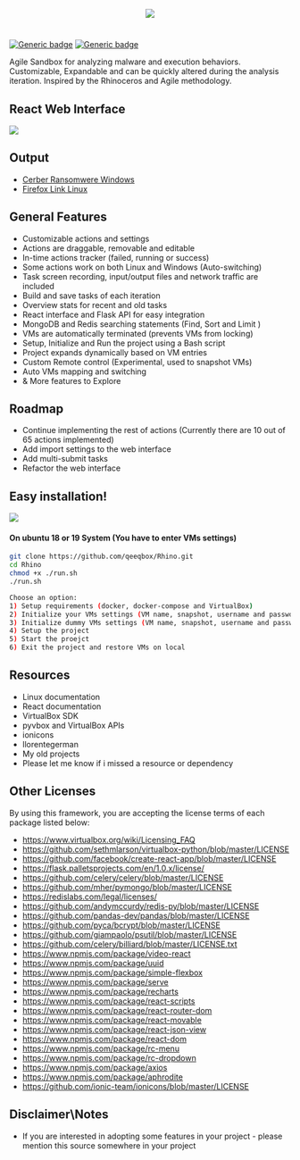 <p align="center"> <img src="https://raw.githubusercontent.com/qeeqbox/rhino/master/readme/rhinologo.png"></p>

#
[![Generic badge](https://img.shields.io/badge/dynamic/json.svg?url=https://raw.githubusercontent.com/qeeqbox/rhino/master/info&label=version&query=$.version&colorB=blue)](https://github.com/qeeqbox/rhino/blob/master/changes.md) [![Generic badge](https://img.shields.io/badge/dynamic/json.svg?url=https://raw.githubusercontent.com/qeeqbox/rhino/master/info&label=docker-compose&query=$.dockercompose&colorB=green)](https://github.com/qeeqbox/rhino/blob/master/changes.md)

Agile Sandbox for analyzing malware and execution behaviors. Customizable, Expandable and can be quickly altered during the analysis iteration. Inspired by the Rhinoceros and Agile methodology.

## React Web Interface
<img src="https://raw.githubusercontent.com/qeeqbox/rhino/master/readme/introv.gif" style="max-width:768px"/>

## Output 
- [Cerber Ransomwere Windows](https://github.com/qeeqbox/Rhino/tree/master/example/cerber-output-windows)
- [Firefox Link Linux](https://github.com/qeeqbox/Rhino/tree/master/example/firefox-linux)

## General Features
- Customizable actions and settings
- Actions are draggable, removable and editable
- In-time actions tracker (failed, running or success)
- Some actions work on both Linux and Windows (Auto-switching)
- Task screen recording, input/output files and network traffic are included
- Build and save tasks of each iteration
- Overview stats for recent and old tasks
- React interface and Flask API for easy integration
- MongoDB and Redis searching statements (Find, Sort and Limit )
- VMs are automatically terminated (prevents VMs from locking)
- Setup, Initialize and Run the project using a Bash script
- Project expands dynamically based on VM entries
- Custom Remote control (Experimental, used to snapshot VMs)
- Auto VMs mapping and switching
- & More features to Explore

## Roadmap
- Continue implementing the rest of actions (Currently there are 10 out of 65 actions implemented)
- Add import settings to the web interface
- Add multi-submit tasks
- Refactor the web interface

## Easy installation!
<img src="https://raw.githubusercontent.com/qeeqbox/rhino/master/readme/install.gif" style="max-width:768px"/>

#### On ubuntu 18 or 19 System (You have to enter VMs settings)
```bash
git clone https://github.com/qeeqbox/Rhino.git
cd Rhino
chmod +x ./run.sh
./run.sh

Choose an option:
1) Setup requirements (docker, docker-compose and VirtualBox)
2) Initialize your VMs settings (VM name, snapshot, username and password)
3) Initialize dummy VMs settings (VM name, snapshot, username and password are dummy)
4) Setup the project
5) Start the proejct
6) Exit the project and restore VMs on local
```

## Resources
- Linux documentation
- React documentation
- VirtualBox SDK
- pyvbox and VirtualBox APIs
- ionicons
- llorentegerman
- My old projects
- Please let me know if i missed a resource or dependency

## Other Licenses
By using this framework, you are accepting the license terms of each package listed below:
- https://www.virtualbox.org/wiki/Licensing_FAQ
- https://github.com/sethmlarson/virtualbox-python/blob/master/LICENSE
- https://github.com/facebook/create-react-app/blob/master/LICENSE
- https://flask.palletsprojects.com/en/1.0.x/license/
- https://github.com/celery/celery/blob/master/LICENSE
- https://github.com/mher/pymongo/blob/master/LICENSE
- https://redislabs.com/legal/licenses/
- https://github.com/andymccurdy/redis-py/blob/master/LICENSE
- https://github.com/pandas-dev/pandas/blob/master/LICENSE
- https://github.com/pyca/bcrypt/blob/master/LICENSE
- https://github.com/giampaolo/psutil/blob/master/LICENSE
- https://github.com/celery/billiard/blob/master/LICENSE.txt
- https://www.npmjs.com/package/video-react
- https://www.npmjs.com/package/uuid
- https://www.npmjs.com/package/simple-flexbox
- https://www.npmjs.com/package/serve
- https://www.npmjs.com/package/recharts
- https://www.npmjs.com/package/react-scripts
- https://www.npmjs.com/package/react-router-dom
- https://www.npmjs.com/package/react-movable
- https://www.npmjs.com/package/react-json-view
- https://www.npmjs.com/package/react-dom
- https://www.npmjs.com/package/rc-menu
- https://www.npmjs.com/package/rc-dropdown
- https://www.npmjs.com/package/axios
- https://www.npmjs.com/package/aphrodite
- https://github.com/ionic-team/ionicons/blob/master/LICENSE

## Disclaimer\Notes
- If you are interested in adopting some features in your project - please mention this source somewhere in your project

